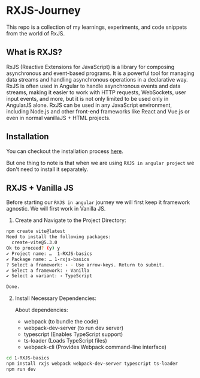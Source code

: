 # RXJS-Journey
This repo is a collection of my learnings, experiments, and code snippets from the world of RxJS.

## What is RXJS?
RxJS (Reactive Extensions for JavaScript) is a library for composing asynchronous and event-based programs. It is a powerful tool for managing data streams and handling asynchronous operations in a declarative way. RxJS is often used in Angular to handle asynchronous events and data streams, making it easier to work with HTTP requests, WebSockets, user input events, and more, but it is not only limited to be used only in AngularJS alone. RxJS can be used in any JavaScript environment, including Node.js and other front-end frameworks like React and Vue.js or even in normal vanillaJS + HTML projects.

## Installation
You can checkout the installation process [here](https://rxjs.dev/guide/installation).

But one thing to note is that when we are using `RXJS in angular project` we don't need to install it separately.

## RXJS + Vanilla JS
Before starting our `RXJS in angular` journey we will first keep it framework agnostic. We will first work in Vanilla JS.

1. Create and Navigate to the Project Directory:

```bash
npm create vite@latest
Need to install the following packages:
  create-vite@5.3.0
Ok to proceed? (y) y
✔ Project name: …  1-RXJS-basics
✔ Package name: … 1-rxjs-basics
? Select a framework: › - Use arrow-keys. Return to submit.
✔ Select a framework: › Vanilla
✔ Select a variant: › TypeScript

Done.
```

2. Install Necessary Dependencies:

    About dependencies:
    - webpack (to bundle the code)
    - webpack-dev-server (to run dev server)
    - typescript (Enables TypeScript support)
    - ts-loader (Loads TypeScript files)
    - webpack-cli (Provides Webpack command-line interface)

```bash
cd 1-RXJS-basics
npm install rxjs webpack webpack-dev-server typescript ts-loader
npm run dev
```